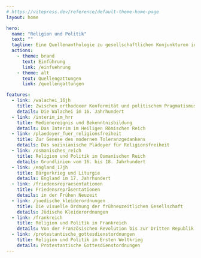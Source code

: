 ```yaml
---
# https://vitepress.dev/reference/default-theme-home-page
layout: home

hero:
  name: "Religion und Politik"
  text: ""
  tagline: Eine Quellenanthologie zu gesellschaftlichen Konjunkturen in der Neuzeit
  actions:
    - theme: brand
      text: Einführung
      link: /einfuehrung
    - theme: alt
      text: Quellengattungen
      link: /quellengattungen

features:
  - link: /walachei_16jh
    title: Zwischen orthodoxer Konformität und politischem Pragmatismus
    details: Die Walachei im 16. Jahrhundert
  - link: /interim_im_hrr
    title: Medienereignis und Bekenntnisbildung
    details: Das Interim im Heiligen Römischen Reich
  - link: /plaedoyer_fuer_religionsfreiheit
    title: Zur Genese des modernen Toleranzgedankens
    details: Das sozinianische Plädoyer für Religionsfreiheit
  - link: /osmanisches_reich
    title: Religion und Politik im Osmanischen Reich
    details: Grundlinien vom 16. bis 18. Jahrhundert
  - link: /england_17jh
    title: Bürgerkrieg und Liturgie
    details: England im 17. Jahrhundert
  - link: /friedensrepraesentationen
    title: Friedensrepräsentationen
    details: in der Frühen Neuzeit
  - link: /juedische_kleiderordnungen
    title: Die visuelle Ordnung der frühneuzeitlichen Gesellschaft
    details: Jüdische Kleiderordnungen
  - link: /frankreich
    title: Religion und Politik in Frankreich
    details: Von der Französischen Revolution bis zur Dritten Republik
  - link: /protestantische_gottesdienstordnungen
    title: Religion und Politik im Ersten Weltkrieg
    details: Protestantische Gottesdienstordnungen
---
```



